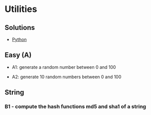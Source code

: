 <link rel='stylesheet' href='assets/css/main.css'/>

# Utilities

## Solutions
- [Python](answers/python/utilities-solution.ipynb)

## Easy (A)
* A1: generate a random number between 0 and 100

* A2: generate 10 random numbers between 0 and 100


## String

###  B1 - compute the hash functions md5 and sha1 of a string
